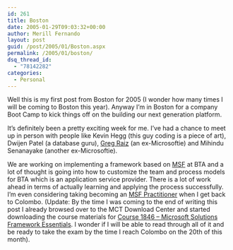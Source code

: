 ```yaml
---
id: 261
title: Boston
date: 2005-01-29T09:03:32+00:00
author: Merill Fernando
layout: post
guid: /post/2005/01/Boston.aspx
permalink: /2005/01/boston/
dsq_thread_id:
  - "78142282"
categories:
  - Personal
---
```

<p>Well this is my first post from Boston for 2005 (I wonder how many times I will be coming to Boston this year). Anyway I&rsquo;m in Boston for a company Boot Camp to kick things off on the building our next generation platform. </p>
<p>It&rsquo;s definitely been a pretty exciting week for me. I&rsquo;ve had a chance to meet up in person with people like Kevin Hegg (this guy coding is a piece of art), Dwijen Patel (a database guru), <a href="http://www.raizlabs.com/">Greg Raiz</a> (an ex-Microsoftie) and Mihindu Senanayake (another ex-Microsoftie). </p>
<p>We are working on implementing a framework based on <a href="http://msdn.microsoft.com/vstudio/enterprise/msf/">MSF</a> at BTA and a lot of thought is going into how to customize the&nbsp;team and process models for BTA which is an application service provider. There is a lot of work ahead in terms of actually learning and applying the process successfully. I&rsquo;m even considering taking becoming an <a href="http://www.microsoft.com/technet/itsolutions/techguide/msf/msfprac.mspx">MSF Practitioner</a> when I get back to Colombo. (Update: By the time I was coming to the end of writing this post I already browsed over to the MCT Download Center and started downloading the course materials for <a href="http://www.microsoft.com/learning/syllabi/en-us/1846Afinal.mspx">Course 1846 &ndash; Microsoft Solutions Framework Essentials</a>. I wonder&nbsp;if I will be able to read through all of it and be ready to take the exam by the time I reach&nbsp;Colombo on the 20th of this month).</p>